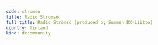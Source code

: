```yaml
---
code: stromso
title: Radio Strömsö
full_title: Radio Strömsö (produced by Suomen DX-Liitto)
country: finland
kind: dxcommunity
---
```

